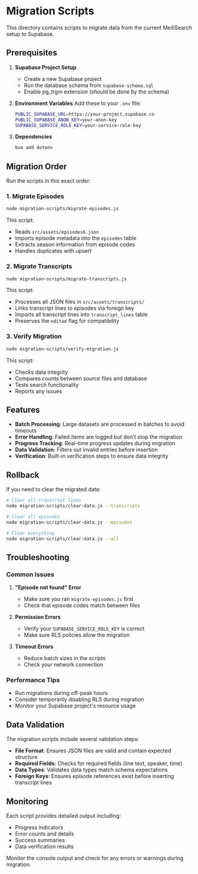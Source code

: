 # Migration Scripts

This directory contains scripts to migrate data from the current MeiliSearch setup to Supabase.

## Prerequisites

1. **Supabase Project Setup**
   - Create a new Supabase project
   - Run the database schema from `supabase-schema.sql`
   - Enable pg_trgm extension (should be done by the schema)

2. **Environment Variables**
   Add these to your `.env` file:

   ```bash
   PUBLIC_SUPABASE_URL=https://your-project.supabase.co
   PUBLIC_SUPABASE_ANON_KEY=your-anon-key
   SUPABASE_SERVICE_ROLE_KEY=your-service-role-key
   ```

3. **Dependencies**
   ```bash
   bun add dotenv
   ```

## Migration Order

Run the scripts in this exact order:

### 1. Migrate Episodes

```bash
node migration-scripts/migrate-episodes.js
```

This script:

- Reads `src/assets/episodes6.json`
- Imports episode metadata into the `episodes` table
- Extracts season information from episode codes
- Handles duplicates with upsert

### 2. Migrate Transcripts

```bash
node migration-scripts/migrate-transcripts.js
```

This script:

- Processes all JSON files in `src/assets/transcripts/`
- Links transcript lines to episodes via foreign key
- Imports all transcript lines into `transcript_lines` table
- Preserves the `edited` flag for compatibility

### 3. Verify Migration

```bash
node migration-scripts/verify-migration.js
```

This script:

- Checks data integrity
- Compares counts between source files and database
- Tests search functionality
- Reports any issues

## Features

- **Batch Processing**: Large datasets are processed in batches to avoid timeouts
- **Error Handling**: Failed items are logged but don't stop the migration
- **Progress Tracking**: Real-time progress updates during migration
- **Data Validation**: Filters out invalid entries before insertion
- **Verification**: Built-in verification steps to ensure data integrity

## Rollback

If you need to clear the migrated data:

```bash
# Clear all transcript lines
node migration-scripts/clear-data.js --transcripts

# Clear all episodes
node migration-scripts/clear-data.js --episodes

# Clear everything
node migration-scripts/clear-data.js --all
```

## Troubleshooting

### Common Issues

1. **"Episode not found" Error**
   - Make sure you ran `migrate-episodes.js` first
   - Check that episode codes match between files

2. **Permission Errors**
   - Verify your `SUPABASE_SERVICE_ROLE_KEY` is correct
   - Make sure RLS policies allow the migration

3. **Timeout Errors**
   - Reduce batch sizes in the scripts
   - Check your network connection

### Performance Tips

- Run migrations during off-peak hours
- Consider temporarily disabling RLS during migration
- Monitor your Supabase project's resource usage

## Data Validation

The migration scripts include several validation steps:

- **File Format**: Ensures JSON files are valid and contain expected structure
- **Required Fields**: Checks for required fields (line text, speaker, time)
- **Data Types**: Validates data types match schema expectations
- **Foreign Keys**: Ensures episode references exist before inserting transcript lines

## Monitoring

Each script provides detailed output including:

- Progress indicators
- Error counts and details
- Success summaries
- Data verification results

Monitor the console output and check for any errors or warnings during migration.
